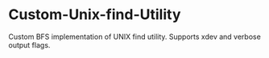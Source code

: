 # Custom-Unix-find-Utility
Custom BFS implementation of UNIX find utility. Supports xdev and verbose output flags.
